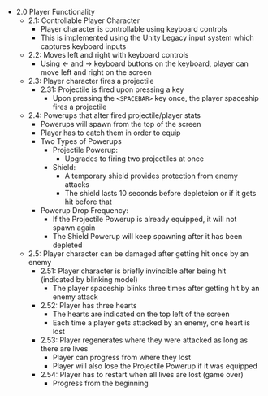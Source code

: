 * 2.0 Player Functionality
    * 2.1: Controllable Player Character
        * Player character is controllable using keyboard controls
        * This is implemented using the Unity Legacy input system which captures keyboard inputs
    * 2.2: Moves left and right with keyboard controls
        * Using ← and → keyboard buttons on the keyboard, player can move left and right on the screen
    * 2.3: Player character fires a projectile
        * 2.31: Projectile is fired upon pressing a key
            * Upon pressing the `<SPACEBAR>` key once, the player spaceship fires a projectile
    * 2.4: Powerups that alter fired projectile/player stats
        * Powerups will spawn from the top of the screen
        * Player has to catch them in order to equip
        * Two Types of Powerups
            * Projectile Powerup: 
                * Upgrades to firing two projectiles at once
            * Shield: 
                * A temporary shield provides protection from enemy attacks
                * The shield lasts 10 seconds before depleteion or if it gets hit before that
        * Powerup Drop Frequency:
            * If the Projectile Powerup is already equipped, it will not spawn again
            * The Shield Powerup will keep spawning after it has been depleted
    * 2.5: Player character can be damaged after getting hit once by an enemy
        * 2.51: Player character is briefly invincible after being hit (indicated by blinking model)
            * The player spaceship blinks three times after getting hit by an enemy attack
        * 2.52: Player has three hearts
            * The hearts are indicated on the top left of the screen
            * Each time a player gets attacked by an enemy, one heart is lost
        * 2.53: Player regenerates where they were attacked as long as there are lives
            * Player can progress from where they lost
            * Player will also lose the Projectile Powerup if it was equipped
        * 2.54: Player has to restart when all lives are lost (game over)
            * Progress from the beginning


